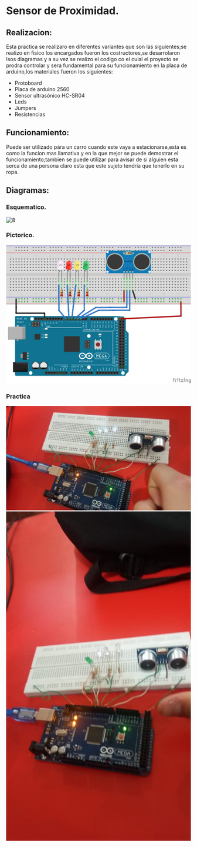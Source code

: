 # Sensor de Proximidad.
## Realizacion:
Esta practica se realizaro en diferentes variantes que son las siguientes;se realizo en fisico los encargados fueron los costructores,se desarrolaron lsos diagramas y a su vez se realizo el codigo co el cuial el proyecto se prodra controlar y sera fundamental para su funcionamiento en la placa de arduino,los materiales fueron los siguientes:
+ Protoboard
+ Placa de arduino 2560
+ Sensor ultrasónico HC-SR04
+ Leds 
+ Jumpers
+ Resistencias
## Funcionamiento:
Puede ser utilizado pára un carro cuando este vaya a estacionarse,esta es como la funcion mas llamativa y en la que mejor se puede demostrar el funcionamiento;tambien se puede utilizar para avisar de si alguien esta serca de una persona claro esta que este sujeto tendria que tenerlo en su ropa.
## Diagramas:
### Esquematico.
![8](https://github.com/germangarci/PROYECTO-GUIADO/blob/master/Images/sensor%20de%20aproximidad%20esquem%C3%A1tico.png)
### Pictorico.
![9](https://github.com/germangarci/PROYECTO-GUIADO/blob/master/Images/sensor%20de%20aproximidad%20proto.png)
### Practica
![12](https://github.com/germangarci/PROYECTO-GUIADO/blob/master/Images/Montaje%203.jpeg)
![13](https://github.com/germangarci/PROYECTO-GUIADO/blob/master/Images/Montaje%203.1.jpeg)
